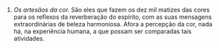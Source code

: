 ﻿1. *Os artesãos da cor.* São eles que fazem os dez mil matizes das cores para os reflexos da reverberação do espírito, com as suas mensagens extraordinárias de beleza harmoniosa. Afora a percepção da cor, nada há, na experiência humana, a que possam ser comparadas tais atividades.